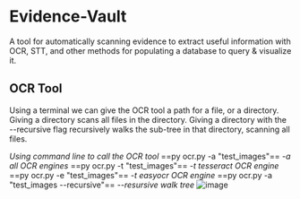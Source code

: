 # Evidence-Vault
A tool for automatically scanning evidence to extract useful information with OCR, STT, and other methods for populating a database to query &amp; visualize it.

## OCR Tool
Using a terminal we can give the OCR tool a path for a file, or a directory. Giving a directory scans all files in the directory. Giving a directory with the --recursive flag recursively walks the sub-tree in that directory, scanning all files.

*Using command line to call the OCR tool*
==py ocr.py -a "test_images"== *-a all OCR engines*
==py ocr.py -t "test_images"== *-t tesseract OCR engine*
==py ocr.py -e "test_images"== *-t easyocr OCR engine*
==py ocr.py -a "test_images --recursive"== *--resursive walk tree*
![image](https://github.com/user-attachments/assets/e230c92f-4890-429e-9132-adaa41a214ba)
